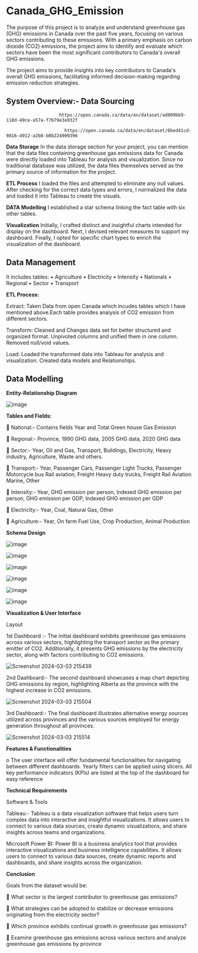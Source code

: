 # Canada_GHG_Emission
The purpose of this project is to analyze and understand greenhouse gas (GHG) emissions in Canada over the past five years, focusing on various sectors contributing to these emissions. With a primary emphasis on carbon dioxide (CO2) emissions, the project aims to identify and evaluate which sectors have been the most significant contributors to Canada's overall GHG emissions.

The project aims to provide insights into key contributors to Canada's overall GHG emissions, facilitating informed decision-making regarding emission reduction strategies.

## System Overview:- Data Sourcing

                     	https://open.canada.ca/data/en/dataset/ad009bb9-118d-49ce-a57a-f7b79e3e032f

                          https://open.canada.ca/data/en/dataset/6bed41cd-9816-4912-a2b8-b0b224909396

 **Data Storage**	In the data storage section for your project, you can mention that the data files containing greenhouse gas emissions data for Canada were directly loaded into Tableau for analysis and visualization. Since no traditional database was utilized, the data files themselves served as the primary source of information for the project.
 
**ETL Process**	I loaded the files and attempted to eliminate any null values. After checking for the correct data types and errors, I normalized the data and loaded it into Tableau to create the visuals.

**DATA Modelling**	I established a star schema linking the fact table with six other tables.

**Visualization**	Initially, I crafted distinct and insightful charts intended for display on the dashboard. Next, I devised relevant measures to support my dashboard. Finally, I opted for specific chart types to enrich the visualization of the dashboard.

## Data Management 

It includes tables:
•	Agriculture
•	Electricity
•	Intensity
•	Nationals
•	Regional
•	Sector
•	Transport

**ETL Process:**

Extract: 
Taken Data from open Canada which incudes tables which I have mentioned above.Each table provides analysis of CO2 emission from different sectors.

Transform: 
Cleaned and Changes data set for better structured and organized format.
Unpivoted columns and unified them in one column.
Removed null/void values.

Load:
Loaded the transformed data into Tableau for analysis and visualization.
Created data models and Relationships.




## Data Modelling

**Entity-Relationship Diagram**


![image](https://github.com/Kanika300393/Canada_GHG_Emission/assets/145607662/8464ea1e-2993-486a-a2ab-c88b3859ea1d)

 



**Tables and Fields:**

	National:- Contains fields Year and Total Green house Gas Emission 

	Regional:- Province, 1990 GHG data, 2005 GHG data, 2020 GHG data

	Sector:- Year, Oil and Gas, Transport, Buildings, Electricity, Heavy industry, Agriculture, Waste and others.

	Transport:- Year, Passenger Cars, Passenger Light Trucks, Passenger Motorcycle bus Rail aviation, Freight Heavy duty trucks, Freight Rail Aviation Marine, Other

	Intensity:- Year, GHG emission per person, Indexed GHG emission per person, GHG emission per GDP, Indexed GHG emission per GDP

	Electricity:- Year, Coal, Natural Gas, Other

	Agriculture:- Year, On farm Fuel Use, Crop Production, Animal Production

**Schema Design**

![image](https://github.com/Kanika300393/Canada_GHG_Emission/assets/145607662/23090b05-18f5-4c73-a6b1-f8b5918ebb87)

![image](https://github.com/Kanika300393/Canada_GHG_Emission/assets/145607662/89639306-c821-41ef-bd5c-da94abf21d9a)

![image](https://github.com/Kanika300393/Canada_GHG_Emission/assets/145607662/a2d024b5-7b8b-4387-82c5-27cd502ff5e9)

![image](https://github.com/Kanika300393/Canada_GHG_Emission/assets/145607662/c5ec0a69-575f-4817-9bdc-5f90f10c8490)

![image](https://github.com/Kanika300393/Canada_GHG_Emission/assets/145607662/04ab32a6-a52d-474b-9853-5c9299d7a645)

![image](https://github.com/Kanika300393/Canada_GHG_Emission/assets/145607662/91b30e8b-9d9c-4acd-90cd-bbd0e2b9b0e9)








**Visualization & User Interface**

Layout

1st Dashboard :- The initial dashboard exhibits greenhouse gas emissions across various sectors, highlighting the transport sector as the primary emitter of CO2. Additionally, it presents GHG emissions by the electricity sector, along with factors contributing to CO2 emissions.

![Screenshot 2024-03-03 215439](https://github.com/Kanika300393/Canada_GHG_Emission/assets/145607662/6c80f1c1-1789-436b-a21b-e00fbb9eff75)


2nd Dashboard:- The second dashboard showcases a map chart depicting GHG emissions by region, highlighting Alberta as the province with the highest increase in CO2 emissions.

![Screenshot 2024-03-03 215504](https://github.com/Kanika300393/Canada_GHG_Emission/assets/145607662/d7cde3aa-a824-4c69-9aaf-21b20dbf7ba9)


3rd Dashboard:- The final dashboard illustrates alternative energy sources utilized across provinces and the various sources employed for energy generation throughout all provinces.

![Screenshot 2024-03-03 215514](https://github.com/Kanika300393/Canada_GHG_Emission/assets/145607662/59fe2e41-c04c-4c85-8181-364e17a4b260)


**Features & Functionalities**

o	The user interface will offer fundamental functionalities for navigating between different dashboards. Yearly filters can be applied using slicers. All key performance indicators (KPIs) are listed at the top of the dashboard for easy reference

**Technical Requirements**

Software & Tools

Tableau:- Tableau is a data visualization software that helps users turn complex data into interactive and insightful visualizations. It allows users to connect to various data sources, create dynamic visualizations, and share insights across teams and organizations.

Microsoft Power BI: Power BI is a business analytics tool that provides interactive visualizations and business intelligence capabilities. It allows users to connect to various data sources, create dynamic reports and dashboards, and share insights across the organization.

**Conclusion**

Goals from the dataset would be:

	What sector is the largest contributor to greenhouse gas emissions?

	What strategies can be adopted to stabilize or decrease emissions originating from the electricity sector?

	Which province exhibits continual growth in greenhouse gas emissions?

	Examine greenhouse gas emissions across various sectors and analyze greenhouse gas emissions by province



















